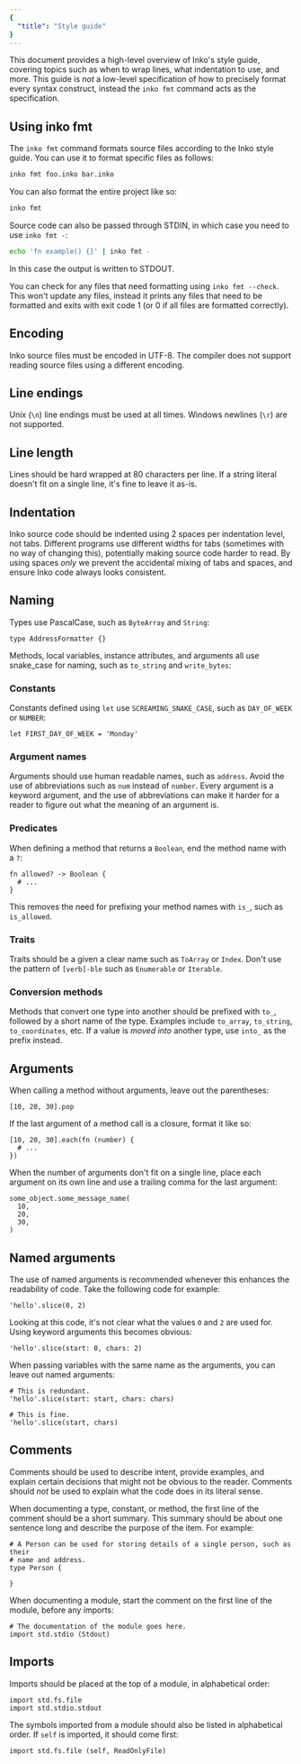 ```yaml
---
{
  "title": "Style guide"
}
---
```


This document provides a high-level overview of Inko's style guide, covering
topics such as when to wrap lines, what indentation to use, and more. This guide
is _not_ a low-level specification of how to precisely format every syntax
construct, instead the `inko fmt` command acts as the specification.

## Using inko fmt

The `inko fmt` command formats source files according to the Inko style guide.
You can use it to format specific files as follows:

```bash
inko fmt foo.inko bar.inko
```

You can also format the entire project like so:

```bash
inko fmt
```

Source code can also be passed through STDIN, in which case you need to use
`inko fmt -`:

```bash
echo 'fn example() {}' | inko fmt -
```

In this case the output is written to STDOUT.

You can check for any files that need formatting using `inko fmt --check`. This
won't update any files, instead it prints any files that need to be formatted
and exits with exit code 1 (or 0 if all files are formatted correctly).

## Encoding

Inko source files must be encoded in UTF-8. The compiler does not support
reading source files using a different encoding.

## Line endings

Unix (`\n`) line endings must be used at all times. Windows newlines (`\r`) are
not supported.

## Line length

Lines should be hard wrapped at 80 characters per line. If a string literal
doesn't fit on a single line, it's fine to leave it as-is.

## Indentation

Inko source code should be indented using 2 spaces per indentation level, not
tabs. Different programs use different widths for tabs (sometimes with no way of
changing this), potentially making source code harder to read. By using spaces
_only_ we prevent the accidental mixing of tabs and spaces, and ensure Inko code
always looks consistent.

## Naming

Types use PascalCase, such as `ByteArray` and `String`:

```inko
type AddressFormatter {}
```

Methods, local variables, instance attributes, and arguments all use snake\_case
for naming, such as `to_string` and `write_bytes`:

### Constants

Constants defined using `let` use `SCREAMING_SNAKE_CASE`, such as `DAY_OF_WEEK`
or `NUMBER`:

```inko
let FIRST_DAY_OF_WEEK = 'Monday'
```

### Argument names

Arguments should use human readable names, such as `address`. Avoid the use of
abbreviations such as `num` instead of `number`. Every argument is a keyword
argument, and the use of abbreviations can make it harder for a reader to figure
out what the meaning of an argument is.

### Predicates

When defining a method that returns a `Boolean`, end the method name with a `?`:

```inko
fn allowed? -> Boolean {
  # ...
}
```

This removes the need for prefixing your method names with `is_`, such as
`is_allowed`.

### Traits

Traits should be a given a clear name such as `ToArray` or `Index`. Don't use
the pattern of `[verb]-ble` such as `Enumerable` or `Iterable`.

### Conversion methods

Methods that convert one type into another should be prefixed with `to_`,
followed by a short name of the type. Examples include `to_array`, `to_string`,
`to_coordinates`, etc. If a value is _moved into_ another type, use `into_` as
the prefix instead.

## Arguments

When calling a method without arguments, leave out the parentheses:

```inko
[10, 20, 30].pop
```

If the last argument of a method call is a closure, format it like so:

```inko
[10, 20, 30].each(fn (number) {
  # ...
})
```

When the number of arguments don't fit on a single line, place each argument on
its own line and use a trailing comma for the last argument:

```inko
some_object.some_message_name(
  10,
  20,
  30,
)
```

## Named arguments

The use of named arguments is recommended whenever this enhances the readability
of code. Take the following code for example:

```inko
'hello'.slice(0, 2)
```

Looking at this code, it's not clear what the values `0` and `2` are used for.
Using keyword arguments this becomes obvious:

```inko
'hello'.slice(start: 0, chars: 2)
```

When passing variables with the same name as the arguments, you can leave out
named arguments:

```inko
# This is redundant.
'hello'.slice(start: start, chars: chars)

# This is fine.
'hello'.slice(start, chars)
```

## Comments

Comments should be used to describe intent, provide examples, and explain
certain decisions that might not be obvious to the reader. Comments should _not_
be used to explain what the code does in its literal sense.

When documenting a type, constant, or method, the first line of the comment
should be a short summary. This summary should be about one sentence long and
describe the purpose of the item. For example:

```inko
# A Person can be used for storing details of a single person, such as their
# name and address.
type Person {

}
```

When documenting a module, start the comment on the first line of the module,
before any imports:

```inko
# The documentation of the module goes here.
import std.stdio (Stdout)
```

## Imports

Imports should be placed at the top of a module, in alphabetical order:

```inko
import std.fs.file
import std.stdio.stdout
```

The symbols imported from a module should also be listed in alphabetical order.
If `self` is imported, it should come first:

```inko
import std.fs.file (self, ReadOnlyFile)
```
